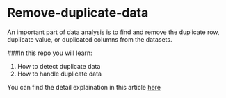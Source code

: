 # Remove-duplicate-data
An important part of data analysis is to find and remove the duplicate row, duplicate value, or duplicated columns from the datasets.

###In this repo you will learn:
1. How to detect duplicate data
2. How to handle duplicate data

You can find the detail explaination in this article [here](https://medium.com/next-gen-machine-learning/pandas-remove-duplicate-rows-c69460cf95dc)
